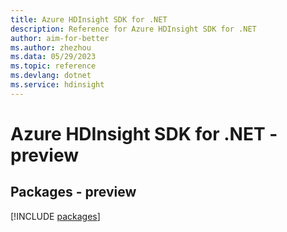 ```yaml
---
title: Azure HDInsight SDK for .NET
description: Reference for Azure HDInsight SDK for .NET
author: aim-for-better
ms.author: zhezhou
ms.data: 05/29/2023
ms.topic: reference
ms.devlang: dotnet
ms.service: hdinsight
---
```

# Azure HDInsight SDK for .NET - preview
## Packages - preview
[!INCLUDE [packages](hdinsight-index.md)]